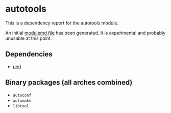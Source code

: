 # autotools
This is a dependency report for the autotools module.

An initial [modulemd file](autotools.yaml) has been generated. It is experimental and probably unusable at this point.
## Dependencies
* [perl](../perl)
## Binary packages (all arches combined)
* `autoconf`
* `automake`
* `libtool`
